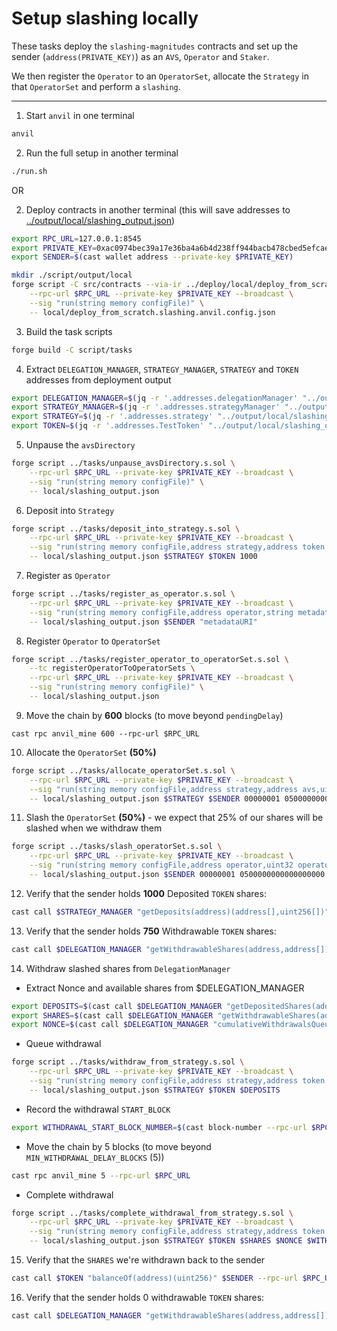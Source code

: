 # Setup slashing locally

These tasks deploy the `slashing-magnitudes` contracts and set up the sender (`address(PRIVATE_KEY)`) as an `AVS`, `Operator` and `Staker`. 

We then register the `Operator` to an `OperatorSet`, allocate the `Strategy` in that `OperatorSet` and perform a `slashing`.

---

1. Start `anvil` in one terminal
```sh
anvil
```

2. Run the full setup in another terminal
```sh
./run.sh
```

OR

2. Deploy contracts in another terminal (this will save addresses to [../output/local/slashing_output.json](../output/local/slashing_output.json))
```sh
export RPC_URL=127.0.0.1:8545
export PRIVATE_KEY=0xac0974bec39a17e36ba4a6b4d238ff944bacb478cbed5efcae784d7bf4f2ff80
export SENDER=$(cast wallet address --private-key $PRIVATE_KEY)

mkdir ./script/output/local
forge script -C src/contracts --via-ir ../deploy/local/deploy_from_scratch.slashing.s.sol \
    --rpc-url $RPC_URL --private-key $PRIVATE_KEY --broadcast \
    --sig "run(string memory configFile)" \
    -- local/deploy_from_scratch.slashing.anvil.config.json
```

3. Build the task scripts
```sh
forge build -C script/tasks
```

4. Extract `DELEGATION_MANAGER`, `STRATEGY_MANAGER`, `STRATEGY` and `TOKEN` addresses from deployment output
```sh
export DELEGATION_MANAGER=$(jq -r '.addresses.delegationManager' "../output/local/slashing_output.json")
export STRATEGY_MANAGER=$(jq -r '.addresses.strategyManager' "../output/local/slashing_output.json")
export STRATEGY=$(jq -r '.addresses.strategy' "../output/local/slashing_output.json")
export TOKEN=$(jq -r '.addresses.TestToken' "../output/local/slashing_output.json")
```

5. Unpause the `avsDirectory`
```sh
forge script ../tasks/unpause_avsDirectory.s.sol \
    --rpc-url $RPC_URL --private-key $PRIVATE_KEY --broadcast \
    --sig "run(string memory configFile)" \
    -- local/slashing_output.json
```

6. Deposit into `Strategy`
```sh
forge script ../tasks/deposit_into_strategy.s.sol \
    --rpc-url $RPC_URL --private-key $PRIVATE_KEY --broadcast \
    --sig "run(string memory configFile,address strategy,address token,uint256 amount)" \
    -- local/slashing_output.json $STRATEGY $TOKEN 1000
```

7. Register as `Operator`
```sh
forge script ../tasks/register_as_operator.s.sol \
    --rpc-url $RPC_URL --private-key $PRIVATE_KEY --broadcast \
    --sig "run(string memory configFile,address operator,string metadataURI)" \
    -- local/slashing_output.json $SENDER "metadataURI"
```

8. Register `Operator` to `OperatorSet`
```sh
forge script ../tasks/register_operator_to_operatorSet.s.sol \
    --tc registerOperatorToOperatorSets \
    --rpc-url $RPC_URL --private-key $PRIVATE_KEY --broadcast \
    --sig "run(string memory configFile)" \
    -- local/slashing_output.json
```

9. Move the chain by **600** blocks (to move beyond `pendingDelay`)
```
cast rpc anvil_mine 600 --rpc-url $RPC_URL
```

10. Allocate the `OperatorSet` **(50%)**
```sh
forge script ../tasks/allocate_operatorSet.s.sol \
    --rpc-url $RPC_URL --private-key $PRIVATE_KEY --broadcast \
    --sig "run(string memory configFile,address strategy,address avs,uint32 operatorSetId,uint64 magnitude)" \
    -- local/slashing_output.json $STRATEGY $SENDER 00000001 0500000000000000000
```

11. Slash the `OperatorSet` **(50%)** - we expect that 25% of our shares will be slashed when we withdraw them
```sh
forge script ../tasks/slash_operatorSet.s.sol \
    --rpc-url $RPC_URL --private-key $PRIVATE_KEY --broadcast \
    --sig "run(string memory configFile,address operator,uint32 operatorSetId,uint256 wadToSlash)" \
    -- local/slashing_output.json $SENDER 00000001 0500000000000000000
```

12. Verify that the sender holds **1000** Deposited `TOKEN` shares:
```sh
cast call $STRATEGY_MANAGER "getDeposits(address)(address[],uint256[])" $SENDER  --rpc-url $RPC_URL
```

13. Verify that the sender holds **750** Withdrawable `TOKEN` shares:
```sh
cast call $DELEGATION_MANAGER "getWithdrawableShares(address,address[])(uint256[])" $SENDER "[$STRATEGY]" --rpc-url $RPC_URL
```

14. Withdraw slashed shares from `DelegationManager`

- Extract Nonce and available shares from $DELEGATION_MANAGER
```sh
export DEPOSITS=$(cast call $DELEGATION_MANAGER "getDepositedShares(address)(address[],uint256[])" $SENDER "[$STRATEGY]" --rpc-url $RPC_URL | sed -n '2p' | tr -d '[]')
export SHARES=$(cast call $DELEGATION_MANAGER "getWithdrawableShares(address,address[])(uint256[],uint256[])" $SENDER "[$STRATEGY]" --rpc-url $RPC_URL | sed -n '1p' | tr -d '[]')
export NONCE=$(cast call $DELEGATION_MANAGER "cumulativeWithdrawalsQueued(address)(uint256)" $SENDER --rpc-url $RPC_URL)
```

- Queue withdrawal
```sh
forge script ../tasks/withdraw_from_strategy.s.sol \
    --rpc-url $RPC_URL --private-key $PRIVATE_KEY --broadcast \
    --sig "run(string memory configFile,address strategy,address token,uint256 amount)" \
    -- local/slashing_output.json $STRATEGY $TOKEN $DEPOSITS
```

- Record the withdrawal `START_BLOCK`
```sh
export WITHDRAWAL_START_BLOCK_NUMBER=$(cast block-number --rpc-url $RPC_URL)
```

- Move the chain by 5 blocks (to move beyond `MIN_WITHDRAWAL_DELAY_BLOCKS` (5))
```sh
cast rpc anvil_mine 5 --rpc-url $RPC_URL
```

- Complete withdrawal

```sh
forge script ../tasks/complete_withdrawal_from_strategy.s.sol \
    --rpc-url $RPC_URL --private-key $PRIVATE_KEY --broadcast \
    --sig "run(string memory configFile,address strategy,address token,uint256 amount,uint256 nonce,uint32 startBlock)" \
    -- local/slashing_output.json $STRATEGY $TOKEN $SHARES $NONCE $WITHDRAWAL_START_BLOCK_NUMBER
```

15. Verify that the `SHARES` we're withdrawn back to the sender
```sh
cast call $TOKEN "balanceOf(address)(uint256)" $SENDER --rpc-url $RPC_URL
```

16. Verify that the sender holds 0 withdrawable `TOKEN` shares:
```sh
cast call $DELEGATION_MANAGER "getWithdrawableShares(address,address[])(uint256[])" $SENDER "[$STRATEGY]" --rpc-url $RPC_URL
```
